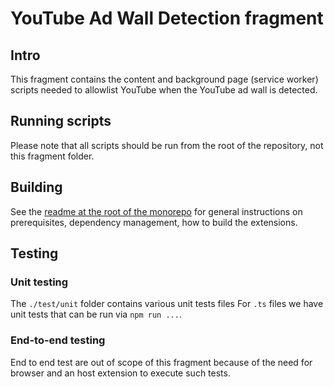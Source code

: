 # YouTube Ad Wall Detection fragment

## Intro

This fragment contains the content and background page (service worker) scripts needed to allowlist YouTube when the YouTube ad wall is detected.

## Running scripts

Please note that all scripts should be run from the root of the repository, not
this fragment folder.

## Building

See the [readme at the root of the monorepo](../../README.md) for general
instructions on prerequisites, dependency management, how to build the
extensions.

## Testing

### Unit testing

The `./test/unit` folder contains various unit tests files
For `.ts` files we have unit tests that can be run via
`npm run ...`.

### End-to-end testing

End to end test are out of scope of this fragment because of the need for browser and an host extension to execute such tests.
